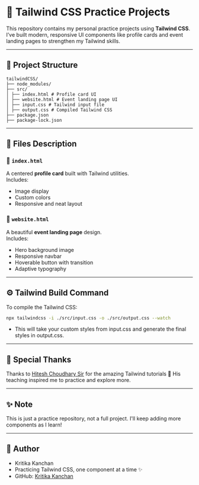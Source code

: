 # 🌟 Tailwind CSS Practice Projects

This repository contains my personal practice projects using **Tailwind CSS**. I’ve built modern, responsive UI components like profile cards and event landing pages to strengthen my Tailwind skills.

---

## 📁 Project Structure
```
tailwindCSS/
├── node_modules/
├── src/
│ ├── index.html # Profile card UI
│ ├── website.html # Event landing page UI
│ ├── input.css # Tailwind input file
│ ├── output.css # Compiled Tailwind CSS
├── package.json
├── package-lock.json
```
---

## 📄 Files Description

### 🔸 `index.html`
A centered **profile card** built with Tailwind utilities.  
Includes:
- Image display
- Custom colors
- Responsive and neat layout

### 🔸 `website.html`
A beautiful **event landing page** design.  
Includes:
- Hero background image
- Responsive navbar
- Hoverable button with transition
- Adaptive typography

---

## ⚙️ Tailwind Build Command

To compile the Tailwind CSS:

```bash
npx tailwindcss -i ./src/input.css -o ./src/output.css --watch
```
- This will take your custom styles from input.css and generate the final styles in output.css.
---

## 🙏 Special Thanks

Thanks to [Hitesh Choudhary Sir](https://github.com/hiteshchoudhary) for the amazing Tailwind tutorials 🙏
His teaching inspired me to practice and explore more.

---
## ✨ Note
This is just a practice repository, not a full project.
I'll keep adding more components as I learn!

---
## 🚀 Author
- Kritika Kanchan
- Practicing Tailwind CSS, one component at a time ✨
- GitHub: [Kritika Kanchan](https://github.com/Kritika-Kanchan-dev)

